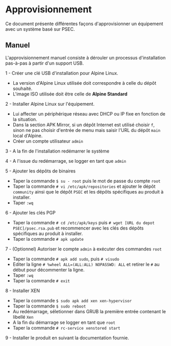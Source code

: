 # Approvisionnement

Ce document présente différentes façons d'approvisionner un équipement avec un système basé sur PSEC.

## Manuel

L'approvisionnement manuel consiste à dérouler un processus d'installation pas-à-pas à partir d'un support USB.

1 - Créer une clé USB d'installation pour Alpine Linux. 
  - La version d'Alpine Linux utilisée doit correspondre à celle du dépôt souhaité.
  - L'image ISO utilisée doit être celle de **Alpine Standard**

2 - Installer Alpine Linux sur l'équipement.
  - Lui affecter un périphérique réseau avec DHCP ou IP fixe en fonction de la situation.
  - Dans la section APK Mirror, si un dépôt Internet est utilisé choisir `f`, sinon ne pas choisir d'entrée de menu mais saisir l'URL du dépôt `main` local d'Alpine.
  - Créer un compte utilisateur `admin`

3 - A la fin de l'installation redémarrer le système

4 - A l'issue du redémarrage, se logger en tant que `admin`

5 - Ajouter les dépôts de binaires 
  - Taper la commande `$ su - root` puis le mot de passe du compte `root`
  - Taper la commande `# vi /etc/apk/repositories` et ajouter le dépôt `community` ainsi que le dépôt `PSEC` et les dépôts spécifiques au produit à installer.
  - Taper `:wq`

6 - Ajouter les clés PGP 
  - Taper la commande `# cd /etc/apk/keys` puis `# wget [URL du depot PSEC]/psec.rsa.pub` et recommencer avec les clés des dépôts spécifiques au produit à installer.
  - Taper la commande `# apk update`

7 - (Optionnel) Autoriser le compte `admin` à exécuter des commandes `root`
  - Taper la commande `# apk add sudo`, puis `# visudo`
  - Editer la ligne `# %wheel ALL=(ALL:ALL) NOPASSWD: ALL` et retirer le `#` au début pour décommenter la ligne.
  - Taper `:wq`  
  - Taper la commande `# exit`

8 - Installer XEN
  - Taper la commande `$ sudo apk add xen xen-hypervisor`
  - Taper la commande `$ sudo reboot`
  - Au redémarrage, séletionner dans GRUB la première entrée contenant le libellé `Xen`
  - A la fin du démarrage se logger en tant que `root`
  - Taper la commande `# rc-service xenstored start`

9 - Installer le produit en suivant la documentation fournie.